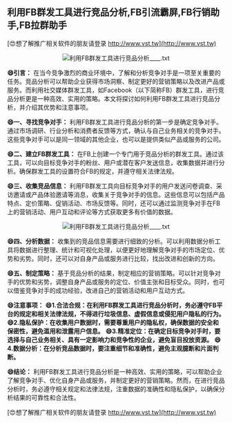 ## **利用FB群发工具进行竞品分析,FB引流霸屏,FB行销助手,FB拉群助手**

[😍想了解推广相关软件的朋友请登录 http://www.vst.tw](http://www.vst.tw)

 <center><img src="https://vst.tw/MP4/tuiguang/png/7.png" alt="利用FB群发工具进行竞品分析____.txt"></center>

**😄引言：**
在当今竞争激烈的商业环境中，了解和分析竞争对手是一项至关重要的任务。竞品分析可以帮助企业获得市场洞察、制定更好的营销策略以及改进产品或服务。而利用社交媒体群发工具，如Facebook（以下简称FB）群发工具，进行竞品分析更是一种高效、实用的策略。本文将探讨如何利用FB群发工具进行竞品分析，并介绍其优势和注意事项。

**😄一、寻找竞争对手：**
利用FB群发工具进行竞品分析的第一步是确定竞争对手。通过市场调研、行业分析和消费者反馈等方式，确认与自己业务相关的竞争对手。这些竞争对手可以是同一领域的其他企业，也可以是提供类似产品或服务的公司。

**😄二、建立FB群发工具：**
在FB上创建一个专门用于竞品分析的群发工具。通过该工具，可以向目标竞争对手的粉丝、用户或潜在客户发送信息，收集数据并进行分析。确保群发工具的设置符合FB的规定，并遵守相关法律法规。

**😄三、收集竞品信息：**
利用FB群发工具向目标竞争对手的用户发送问卷调查、采访邀请或产品体验邀请等消息，收集关于竞争对手的信息。这些信息可以包括产品特点、定价策略、促销活动、市场反馈等。同时，还可以通过监测竞争对手在FB上的营销活动、用户互动和评论等方式获取更多有价值的数据。

 <center><img src="https://vst.tw/MP4/tuiguang/png/0.png" alt="利用FB群发工具进行竞品分析____.txt"></center>

**😄四、分析数据：**
收集到的竞品信息需要进行细致的分析。可以利用数据分析工具将数据进行整理、统计和可视化处理，以便更好地理解竞争对手的市场定位、优势和劣势。同时，还可以对自身产品或服务进行比较，找出改进和创新的方向。

**😄五、制定策略：**
基于竞品分析的结果，制定相应的营销策略。可以针对竞争对手的优势和劣势，调整自身产品或服务的定位、价值主张和目标受众。同时，也可以借鉴竞争对手的成功经验，改进自己的营销活动和用户互动方式。

**😄注意事项：**
**😄1.合法合规：在利用FB群发工具进行竞品分析时，务必遵守FB平台的规定和相关法律法规，不得进行垃圾信息、虚假信息或侵犯用户隐私的行为。**
**😄2.隐私保护：在收集用户数据时，需要尊重用户的隐私权，确保数据的安全和保密性，避免滥用和泄露用户信息。**
**😄3.精准定位：在确定目标竞争对手时，要选择与自己业务相关、具有一定影响力和竞争性的企业，避免盲目投放资源。**
**😄4.数据分析：在分析竞品数据时，要注重细节和准确性，避免主观臆断和片面判断。**

**😄结论：**
利用FB群发工具进行竞品分析是一种高效、实用的策略，可以帮助企业了解竞争对手、优化自身产品或服务，并制定更好的营销策略。然而，在进行竞品分析时，务必遵守相关规定和法律法规，注重数据的准确性和隐私保护，以确保分析结果的可靠性和合法性。

[😍想了解推广相关软件的朋友请登录 http://www.vst.tw](http://www.vst.tw)



